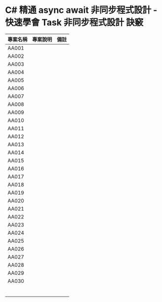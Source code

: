 # C# 精通 async await 非同步程式設計 - 快速學會 Task 非同步程式設計  訣竅

|專案名稱|專案說明|備註|
|-|-|-|
|AA001|||
|AA002|||
|AA003|||
|AA004|||
|AA005|||
|AA006|||
|AA007|||
|AA008|||
|AA009|||
|AA010|||
|AA011|||
|AA012|||
|AA013|||
|AA014|||
|AA015|||
|AA016|||
|AA017|||
|AA018|||
|AA019|||
|AA020|||
|AA021|||
|AA022|||
|AA023|||
|AA024|||
|AA025|||
|AA026|||
|AA027|||
|AA028|||
|AA029|||
|AA030|||
||||
||||
||||
||||
||||
||||


